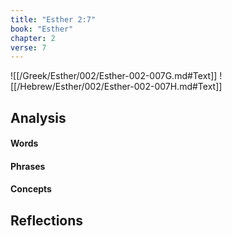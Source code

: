 ```yaml
---
title: "Esther 2:7"
book: "Esther"
chapter: 2
verse: 7
---
```

![[/Greek/Esther/002/Esther-002-007G.md#Text]]
![[/Hebrew/Esther/002/Esther-002-007H.md#Text]]

## Analysis

#### Words

#### Phrases

#### Concepts

## Reflections
